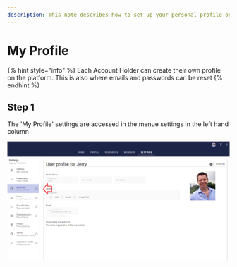```yaml
---
description: This note describes how to set up your personal profile on the platform
---
```


# My Profile

{% hint style="info" %}
Each Account Holder can create their own profile on the platform.  This is also where emails and passwords can be reset
{% endhint %}

## Step 1

The 'My Profile' settings are accessed in the menue settings in the left hand column

![](<../../.gitbook/assets/image (305).png>)
